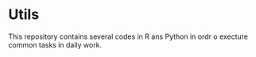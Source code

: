 # Utils

This repository contains several codes in R ans Python in ordr o execture common tasks in daily work.
